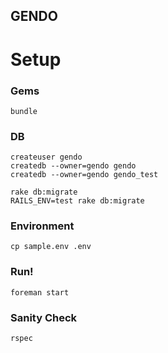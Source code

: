 GENDO
-----

Setup
=====

### Gems

```
bundle
```

### DB

```
createuser gendo
createdb --owner=gendo gendo
createdb --owner=gendo gendo_test
```

```
rake db:migrate
RAILS_ENV=test rake db:migrate
```

### Environment

```
cp sample.env .env
```

### Run!

```
foreman start
```

### Sanity Check

```
rspec
```
